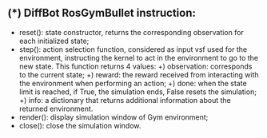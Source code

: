 (*) DiffBot RosGymBullet instruction:
-----------------------------------------------------------------------------------------------
- reset(): state constructor, returns the corresponding observation for each initialized state;
- step(): action selection function, considered as input vsf used for the environment, instructing the kernel to act in the environment to go to the new state.
This function returns 4 values:
    +) observation: corresponds to the current state;
    +) reward: the reward received from interacting with the environment when performing an action;
    +) done: when the state limit is reached, if True, the simulation ends, False resets the simulation;
    +) info: a dictionary that returns additional information about the returned environment.
- render(): display simulation window of Gym environment;
- close(): close the simulation window.